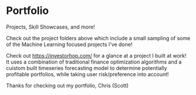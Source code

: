 # Portfolio
Projects, Skill Showcases, and more!

Check out the project folders above which include a small sampling of some of the Machine Learning focused projects I've done!

Check out https://investorhop.com/ for a glance at a project I built at work! It uses a combination of traditional finance optimization algorithms and a cuistom built timeseries forecasting model to determine potentially profitable portfolios, while taking user risk/preference into account!

Thanks for checking out my portfolio,
Chris (Scott)

